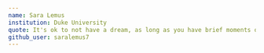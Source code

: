 ```yaml
---
name: Sara Lemus
institution: Duke University
quote: It's ok to not have a dream, as long as you have brief moments of happiness. 
github_user: saralemus7
---
```

